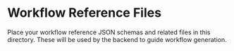 # Workflow Reference Files

Place your workflow reference JSON schemas and related files in this directory. These will be used by the backend to guide workflow generation.
